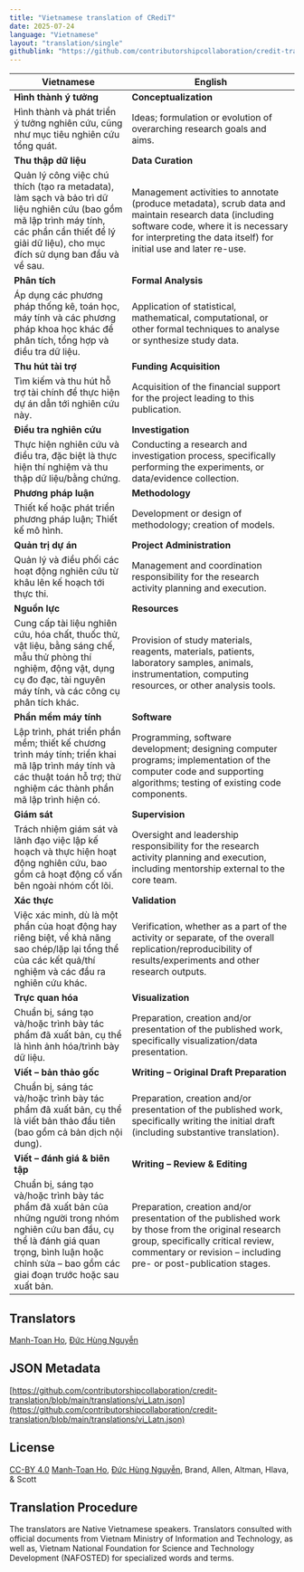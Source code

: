 ```yaml
---
title: "Vietnamese translation of CRediT"
date: 2025-07-24
language: "Vietnamese"
layout: "translation/single"
githublink: "https://github.com/contributorshipcollaboration/credit-translation/blob/main/translations/vi_Latn.json"
---
```


| Vietnamese | English |
| --- | --- |
| **Hình thành ý tưởng** | **Conceptualization** |
| Hình thành và phát triển ý tưởng nghiên cứu, cũng như mục tiêu nghiên cứu tổng quát. | Ideas; formulation or evolution of overarching research goals and aims. |
| **Thu thập dữ liệu** | **Data Curation** |
| Quản lý công việc chú thích (tạo ra metadata), làm sạch và bảo trì dữ liệu nghiên cứu (bao gồm mã lập trình máy tính, các phần cần thiết để lý giải dữ liệu), cho mục đích sử dụng ban đầu và về sau. | Management activities to annotate (produce metadata), scrub data and maintain research data (including software code, where it is necessary for interpreting the data itself) for initial use and later re-use. |
| **Phân tích** | **Formal Analysis** |
| Áp dụng các phương pháp thống kê, toán học, máy tính và các phương pháp khoa học khác để phân tích, tổng hợp và điều tra dữ liệu. | Application of statistical, mathematical, computational, or other formal techniques to analyse or synthesize study data. |
| **Thu hút tài trợ** | **Funding Acquisition** |
| Tìm kiếm và thu hút hỗ trợ tài chính để thực hiện dự án dẫn tới nghiên cứu này. | Acquisition of the financial support for the project leading to this publication. |
| **Điều tra nghiên cứu** | **Investigation** |
| Thực hiện nghiên cứu và điều tra, đặc biệt là thực hiện thí nghiệm và thu thập dữ liệu/bằng chứng. | Conducting a research and investigation process, specifically performing the experiments, or data/evidence collection. |
| **Phương pháp luận** | **Methodology** |
| Thiết kế hoặc phát triển phương pháp luận; Thiết kế mô hình. | Development or design of methodology; creation of models. |
| **Quản trị dự án** | **Project Administration** |
| Quản lý và điều phối các hoạt động nghiên cứu từ khâu lên kế hoạch tới thực thi. | Management and coordination responsibility for the research activity planning and execution. |
| **Nguồn lực** | **Resources** |
| Cung cấp tài liệu nghiên cứu, hóa chất, thuốc thử, vật liệu, bằng sáng chế, mẫu thử phòng thí nghiệm, động vật, dụng cụ đo đạc, tài nguyên máy tính, và các công cụ phân tích khác. | Provision of study materials, reagents, materials, patients, laboratory samples, animals, instrumentation, computing resources, or other analysis tools. |
| **Phần mềm máy tính** | **Software** |
| Lập trình, phát triển phần mềm; thiết kế chương trình máy tính; triển khai mã lập trình máy tính và các thuật toán hỗ trợ; thử nghiệm các thành phần mã lập trình hiện có. | Programming, software development; designing computer programs; implementation of the computer code and supporting algorithms; testing of existing code components. |
| **Giám sát** | **Supervision** |
| Trách nhiệm giám sát và lãnh đạo việc lập kế hoạch và thực hiện hoạt động nghiên cứu, bao gồm cả hoạt động cố vấn bên ngoài nhóm cốt lõi. | Oversight and leadership responsibility for the research activity planning and execution, including mentorship external to the core team. |
| **Xác thực** | **Validation** |
| Việc xác minh, dù là một phần của hoạt động hay riêng biệt, về khả năng sao chép/lặp lại tổng thể của các kết quả/thí nghiệm và các đầu ra nghiên cứu khác. | Verification, whether as a part of the activity or separate, of the overall replication/reproducibility of results/experiments and other research outputs. |
| **Trực quan hóa** | **Visualization** |
| Chuẩn bị, sáng tạo và/hoặc trình bày tác phẩm đã xuất bản, cụ thể là hình ảnh hóa/trình bày dữ liệu. | Preparation, creation and/or presentation of the published work, specifically visualization/data presentation. |
| **Viết – bản thảo gốc** | **Writing – Original Draft Preparation** |
| Chuẩn bị, sáng tác và/hoặc trình bày tác phẩm đã xuất bản, cụ thể là viết bản thảo đầu tiên (bao gồm cả bản dịch nội dung). | Preparation, creation and/or presentation of the published work, specifically writing the initial draft (including substantive translation). |
| **Viết – đánh giá & biên tập** | **Writing – Review & Editing** |
| Chuẩn bị, sáng tạo và/hoặc trình bày tác phẩm đã xuất bản của những người trong nhóm nghiên cứu ban đầu, cụ thể là đánh giá quan trọng, bình luận hoặc chỉnh sửa – bao gồm các giai đoạn trước hoặc sau xuất bản. | Preparation, creation and/or presentation of the published work by those from the original research group, specifically critical review, commentary or revision – including pre- or post-publication stages. |

## Translators

[Manh-Toan  Ho](https://orcid.org/0000-0002-8292-0120), [Đức Hùng  Nguyễn](https://orcid.org/0009-0006-9193-1514)

## JSON Metadata

[https://github.com/contributorshipcollaboration/credit-translation/blob/main/translations/vi_Latn.json](https://github.com/contributorshipcollaboration/credit-translation/blob/main/translations/vi_Latn.json)

## License

[CC-BY 4.0](https://creativecommons.org/licenses/by/4.0/) [Manh-Toan  Ho](https://orcid.org/0000-0002-8292-0120), [Đức Hùng  Nguyễn](https://orcid.org/0009-0006-9193-1514), Brand, Allen, Altman, Hlava, & Scott

## Translation Procedure

The translators are Native Vietnamese speakers. Translators consulted with official documents from Vietnam Ministry of Information and Technology, as well as, Vietnam National Foundation for Science and Technology Development (NAFOSTED) for specialized words and terms.